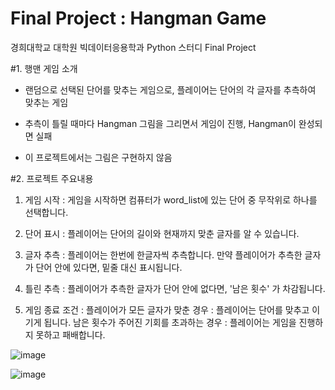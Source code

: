 # Final Project : Hangman Game 

경희대학교 대학원 빅데이터응용학과 Python 스터디 Final Project

#1. 행맨 게임 소개

- 랜덤으로 선택된 단어를 맞추는 게임으로, 플레이어는 단어의 각 글자를 추측하여 맞추는 게임

- 추측이 틀릴 때마다 Hangman 그림을 그리면서 게임이 진행, Hangman이 완성되면 실패

- 이 프로젝트에서는 그림은 구현하지 않음


#2. 프로젝트 주요내용

1) 게임 시작 : 게임을 시작하면 컴퓨터가 word_list에 있는 단어 중 무작위로 하나를 선택합니다.

2) 단어 표시 : 플레이어는 단어의 길이와 현재까지 맞춘 글자를 알 수 있습니다.

3) 글자 추측 : 플레이어는 한번에 한글자씩 추측합니다. 만약 플레이어가 추측한 글자가 단어 안에 있다면, 밑줄 대신 표시됩니다. 

4) 틀린 추측 : 플레이어가 추측한 글자가 단어 안에 없다면, '남은 횟수' 가 차감됩니다.

5) 게임 종료 조건 :
   플레이어가 모든 글자가 맞춘 경우 : 플레이어는 단어를 맞추고 이기게 됩니다.
   남은 횟수가 주어진 기회를 초과하는 경우 : 플레이어는 게임을 진행하지 못하고 패배합니다.

![image](https://github.com/strongeryoung/Study_Algorithm/assets/141051744/acd1aebd-c1ae-494b-98e8-b97759e6004a)


![image](https://github.com/strongeryoung/Study_Algorithm/assets/141051744/d316bbe2-7859-453d-8ce7-7744698d8225)







